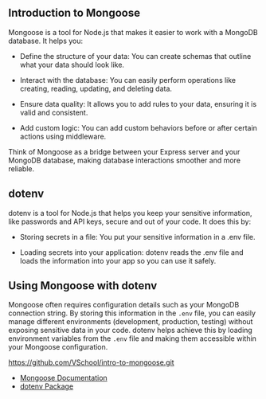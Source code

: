 ## Introduction to Mongoose

Mongoose is a tool for Node.js that makes it easier to work with a MongoDB database. It helps you:

- Define the structure of your data: You can create schemas that outline what your data should look like.

- Interact with the database: You can easily perform operations like creating, reading, updating, and deleting data.

- Ensure data quality: It allows you to add rules to your data, ensuring it is valid and consistent.

- Add custom logic: You can add custom behaviors before or after certain actions using middleware.

Think of Mongoose as a bridge between your Express server and your MongoDB database, making database interactions smoother and more reliable.

## dotenv

dotenv is a tool for Node.js that helps you keep your sensitive information, like passwords and API keys, secure and out of your code. It does this by:

- Storing secrets in a file: You put your sensitive information in a .env file.

- Loading secrets into your application: dotenv reads the .env file and loads the information into your app so you can use it safely.

## Using Mongoose with dotenv

Mongoose often requires configuration details such as your MongoDB connection string. By storing this information in the `.env` file, you can easily manage different environments (development, production, testing) without exposing sensitive data in your code. dotenv helps achieve this by loading environment variables from the `.env` file and making them accessible within your Mongoose configuration.

https://github.com/VSchool/intro-to-mongoose.git

- [Mongoose Documentation](https://mongoosejs.com/docs/)
- [dotenv Package](https://www.npmjs.com/package/dotenv)